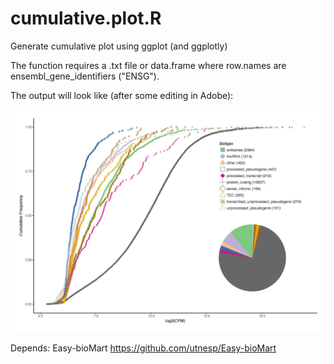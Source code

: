 # cumulative.plot.R
Generate cumulative plot using ggplot (and ggplotly)

The function requires a .txt file or data.frame where row.names are ensembl_gene_identifiers ("ENSG"). 

The output will look like (after some editing in Adobe):


![alt text](https://github.com/utnesp/cumulative.plot.R/blob/master/cumulative.freq.plot.jpg)


Depends: Easy-bioMart
https://github.com/utnesp/Easy-bioMart
